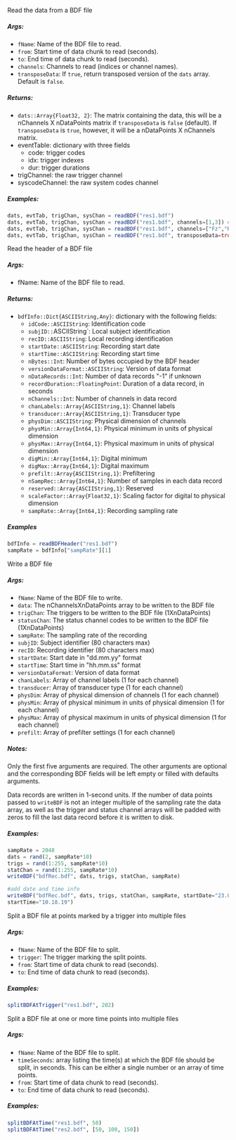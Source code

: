 Read the data from a BDF file

##### Args:

* `fName`: Name of the BDF file to read.
* `from`: Start time of data chunk to read (seconds).
* `to`: End time of data chunk to read (seconds).
* `channels`: Channels to read (indices or channel names).
* `transposeData`: If `true`, return transposed version of the `dats` array. Default is `false`.

##### Returns:

* `dats::Array{Float32, 2}`: The matrix containing the data, this will be a nChannels X nDataPoints matrix if `transposeData` is `false` (default).
                             If `transposeData` is `true`, however, it will be a nDataPoints X nChannels matrix.
* eventTable: dictionary with three fields
    * code: trigger codes
    * idx: trigger indexes
    * dur: trigger durations
* trigChannel: the raw trigger channel
* syscodeChannel: the raw system codes channel


##### Examples:

```julia
dats, evtTab, trigChan, sysChan = readBDF("res1.bdf")
dats, evtTab, trigChan, sysChan = readBDF("res1.bdf", channels=[1,3]) #read only channels 1 and 3
dats, evtTab, trigChan, sysChan = readBDF("res1.bdf", channels=["Fz","RM"]) #read only channels Fz and RM
dats, evtTab, trigChan, sysChan = readBDF("res1.bdf", transposeData=true) #return transposed data matrix (i.e. nDataPoints X nChannels)
```

Read the header of a BDF file

##### Args:

* fName: Name of the BDF file to read.

##### Returns:

* `bdfInfo::Dict{ASCIIString,Any}`: dictionary with the following fields:
    * `idCode::ASCIIString`: Identification code
    * `subjID::`ASCIIString`: Local subject identification
    * `recID::ASCIIString`: Local recording identification
    * `startDate::ASCIIString`: Recording start date
    * `startTime::ASCIIString`: Recording start time
    * `nBytes::Int`: Number of bytes occupied by the BDF header
    * `versionDataFormat::ASCIIString`: Version of data format
    * `nDataRecords::Int`: Number of data records "-1" if unknown
    * `recordDuration::FloatingPoint`: Duration of a data record, in seconds
    * `nChannels::Int`: Number of channels in data record
    * `chanLabels::Array{ASCIIString,1}`: Channel labels
    * `transducer::Array{ASCIIString,1}`: Transducer type
    * `physDim::ASCIIString`: Physical dimension of channels
    * `physMin::Array{Int64,1}`: Physical minimum in units of physical dimension
    * `physMax::Array{Int64,1}`: Physical maximum in units of physical dimension
    * `digMin::Array{Int64,1}`: Digital minimum
    * `digMax::Array{Int64,1}`: Digital maximum
    * `prefilt::Array{ASCIIString,1}`: Prefiltering
    * `nSampRec::Array{Int64,1}`: Number of samples in each data record
    * `reserved::Array{ASCIIString,1}`: Reserved
    * `scaleFactor::Array{Float32,1}`: Scaling factor for digital to physical dimension
    * `sampRate::Array{Int64,1}`: Recording sampling rate

##### Examples

```julia
bdfInfo = readBDFHeader("res1.bdf")
sampRate = bdfInfo["sampRate"][1]
```

Write a BDF file

##### Args:
* `fName`: Name of the BDF file to write.
* `data`: The nChannelsXnDataPoints array to be written to the BDF file
* `trigChan`: The triggers to be written to the BDF file (1XnDataPoints)
* `statusChan`: The status channel codes to be written to the BDF file (1XnDataPoints)
* `sampRate`: The sampling rate of the recording
* `subjID`: Subject identifier (80 characters max)
* `recID`: Recording identifier (80 characters max)
* `startDate`: Start date in "dd.mm.yy" format
* `startTime`: Start time in "hh.mm.ss" format
* `versionDataFormat`: Version of data format
* `chanLabels`: Array of channel labels (1 for each channel)
* `transducer`: Array of transducer type (1 for each channel)
* `physDim`: Array of physical dimension of channels (1 for each channel)
* `physMin`: Array of physical minimum in units of physical dimension (1 for each channel)
* `physMax`: Array of physical maximum in units of physical dimension (1 for each channel)
* `prefilt`: Array of prefilter settings (1 for each channel)

#####  Notes:

Only the first five arguments are required. The other arguments are optional and
the corresponding BDF fields will be left empty or filled with defaults arguments.

Data records are written in 1-second units. If the number of data points passed to
`writeBDF` is not an integer multiple of the sampling rate the data array, as well
as the trigger and status channel arrays will be padded with zeros to fill the last
data record before it is written to disk.

##### Examples:

```julia
sampRate = 2048
dats = rand(2, sampRate*10)
trigs = rand(1:255, sampRate*10)
statChan = rand(1:255, sampRate*10)
writeBDF("bdfRec.bdf", dats, trigs, statChan, sampRate)

#add date and time info
writeBDF("bdfRec.bdf", dats, trigs, statChan, sampRate, startDate="23.06.14",
startTime="10.18.19")
```

Split a BDF file at points marked by a trigger into multiple files

##### Args:

* `fName`: Name of the BDF file to split.
* `trigger`: The trigger marking the split points.
* `from`: Start time of data chunk to read (seconds).
* `to`: End time of data chunk to read (seconds).

##### Examples:

```julia
splitBDFAtTrigger("res1.bdf", 202)
```

Split a BDF file at one or more time points into multiple files

##### Args:

* `fName`: Name of the BDF file to split.
* `timeSeconds`: array listing the time(s) at which the BDF file should be split, in seconds.
  This can be either a single number or an array of time points.
* `from`: Start time of data chunk to read (seconds).
* `to`: End time of data chunk to read (seconds).

##### Examples:

```julia
splitBDFAtTime("res1.bdf", 50)
splitBDFAtTime("res2.bdf", [50, 100, 150])
```

